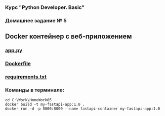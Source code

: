 ### Курс "Python Developer. Basic" ###

### Домашнее задание № 5 ###

## Docker контейнер c веб-приложением ##

### [app.py](app.py) ###

### [Dockerfile](Dockerfile) ###

### [requirements.txt](requirements.txt) ###

### Команды в терминале: ###

```
cd C:\Work\HomeWork05
docker build -t my-fastapi-app:1.0 .
docker run -d -p 8000:8000 --name fastapi-container my-fastapi-app:1.0
```
